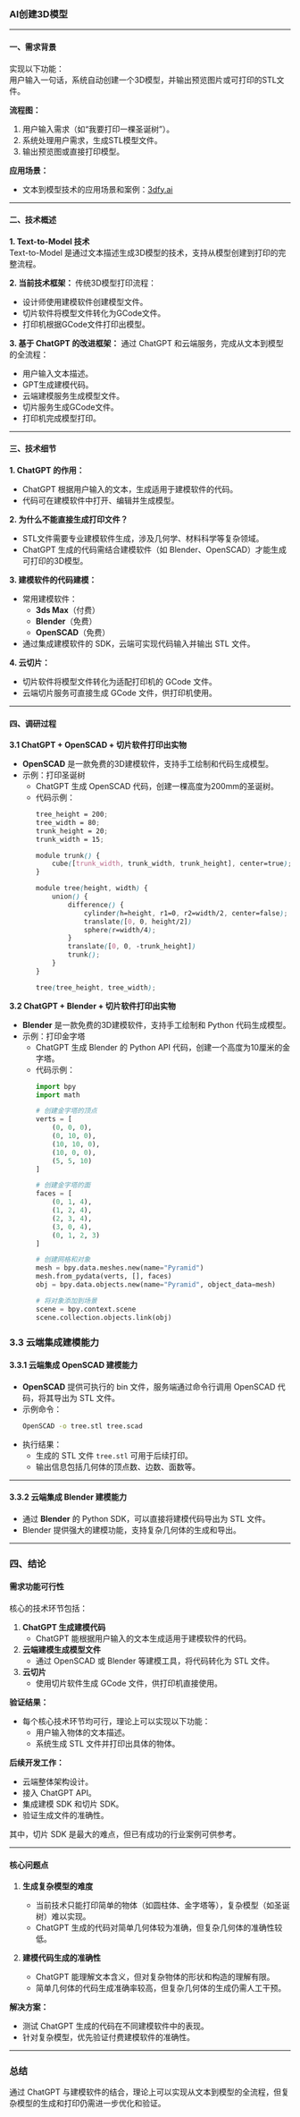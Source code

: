 ### **AI创建3D模型**

---

#### **一、需求背景**
实现以下功能：  
用户输入一句话，系统自动创建一个3D模型，并输出预览图片或可打印的STL文件。

**流程图：**
1. 用户输入需求（如“我要打印一棵圣诞树”）。
2. 系统处理用户需求，生成STL模型文件。
3. 输出预览图或直接打印模型。

**应用场景：**
- 文本到模型技术的应用场景和案例：[3dfy.ai](https://3dfy.ai/solutions)

---

#### **二、技术概述**
**1. Text-to-Model 技术**  
Text-to-Model 是通过文本描述生成3D模型的技术，支持从模型创建到打印的完整流程。

**2. 当前技术框架：**
传统3D模型打印流程：
- 设计师使用建模软件创建模型文件。
- 切片软件将模型文件转化为GCode文件。
- 打印机根据GCode文件打印出模型。

**3. 基于 ChatGPT 的改进框架：**
通过 ChatGPT 和云端服务，完成从文本到模型的全流程：
- 用户输入文本描述。
- GPT生成建模代码。
- 云端建模服务生成模型文件。
- 切片服务生成GCode文件。
- 打印机完成模型打印。

---

#### **三、技术细节**

**1. ChatGPT 的作用：**
- ChatGPT 根据用户输入的文本，生成适用于建模软件的代码。
- 代码可在建模软件中打开、编辑并生成模型。

**2. 为什么不能直接生成打印文件？**
- STL文件需要专业建模软件生成，涉及几何学、材料科学等复杂领域。
- ChatGPT 生成的代码需结合建模软件（如 Blender、OpenSCAD）才能生成可打印的3D模型。

**3. 建模软件的代码建模：**
- 常用建模软件：
  - **3ds Max**（付费）
  - **Blender**（免费）
  - **OpenSCAD**（免费）
- 通过集成建模软件的 SDK，云端可实现代码输入并输出 STL 文件。

**4. 云切片：**
- 切片软件将模型文件转化为适配打印机的 GCode 文件。
- 云端切片服务可直接生成 GCode 文件，供打印机使用。

---

#### **四、调研过程**

**3.1 ChatGPT + OpenSCAD + 切片软件打印出实物**
- **OpenSCAD** 是一款免费的3D建模软件，支持手工绘制和代码生成模型。
- 示例：打印圣诞树
  - ChatGPT 生成 OpenSCAD 代码，创建一棵高度为200mm的圣诞树。
  - 代码示例：
    ```scss
    tree_height = 200;
    tree_width = 80;
    trunk_height = 20;
    trunk_width = 15;

    module trunk() {
        cube([trunk_width, trunk_width, trunk_height], center=true);
    }

    module tree(height, width) {
        union() {
            difference() {
                cylinder(h=height, r1=0, r2=width/2, center=false);
                translate([0, 0, height/2])
                sphere(r=width/4);
            }
            translate([0, 0, -trunk_height])
            trunk();
        }
    }

    tree(tree_height, tree_width);
    ```

**3.2 ChatGPT + Blender + 切片软件打印出实物**
- **Blender** 是一款免费的3D建模软件，支持手工绘制和 Python 代码生成模型。
- 示例：打印金字塔
  - ChatGPT 生成 Blender 的 Python API 代码，创建一个高度为10厘米的金字塔。
  - 代码示例：
    ```python
    import bpy
    import math

    # 创建金字塔的顶点
    verts = [
        (0, 0, 0),
        (0, 10, 0),
        (10, 10, 0),
        (10, 0, 0),
        (5, 5, 10)
    ]

    # 创建金字塔的面
    faces = [
        (0, 1, 4),
        (1, 2, 4),
        (2, 3, 4),
        (3, 0, 4),
        (0, 1, 2, 3)
    ]

    # 创建网格和对象
    mesh = bpy.data.meshes.new(name="Pyramid")
    mesh.from_pydata(verts, [], faces)
    obj = bpy.data.objects.new(name="Pyramid", object_data=mesh)

    # 将对象添加到场景
    scene = bpy.context.scene
    scene.collection.objects.link(obj)
    ```
### **3.3 云端集成建模能力**

#### **3.3.1 云端集成 OpenSCAD 建模能力**
- **OpenSCAD** 提供可执行的 bin 文件，服务端通过命令行调用 OpenSCAD 代码，将其导出为 STL 文件。
- 示例命令：
  ```bash
  OpenSCAD -o tree.stl tree.scad
  ```
- 执行结果：
  - 生成的 STL 文件 `tree.stl` 可用于后续打印。
  - 输出信息包括几何体的顶点数、边数、面数等。

---

#### **3.3.2 云端集成 Blender 建模能力**
- 通过 **Blender** 的 Python SDK，可以直接将建模代码导出为 STL 文件。
- Blender 提供强大的建模功能，支持复杂几何体的生成和导出。

---

### **四、结论**

#### **需求功能可行性**
核心的技术环节包括：
1. **ChatGPT 生成建模代码**  
   - ChatGPT 能根据用户输入的文本生成适用于建模软件的代码。
2. **云端建模生成模型文件**  
   - 通过 OpenSCAD 或 Blender 等建模工具，将代码转化为 STL 文件。
3. **云切片**  
   - 使用切片软件生成 GCode 文件，供打印机直接使用。

**验证结果：**
- 每个核心技术环节均可行，理论上可以实现以下功能：
  - 用户输入物体的文本描述。
  - 系统生成 STL 文件并打印出具体的物体。

**后续开发工作：**
- 云端整体架构设计。
- 接入 ChatGPT API。
- 集成建模 SDK 和切片 SDK。
- 验证生成文件的准确性。

其中，切片 SDK 是最大的难点，但已有成功的行业案例可供参考。

---

#### **核心问题点**
1. **生成复杂模型的难度**  
   - 当前技术只能打印简单的物体（如圆柱体、金字塔等），复杂模型（如圣诞树）难以实现。
   - ChatGPT 生成的代码对简单几何体较为准确，但复杂几何体的准确性较低。

2. **建模代码生成的准确性**  
   - ChatGPT 能理解文本含义，但对复杂物体的形状和构造的理解有限。
   - 简单几何体的代码生成准确率较高，但复杂几何体的生成仍需人工干预。

**解决方案：**
- 测试 ChatGPT 生成的代码在不同建模软件中的表现。
- 针对复杂模型，优先验证付费建模软件的准确性。

---

### **总结**
通过 ChatGPT 与建模软件的结合，理论上可以实现从文本到模型的全流程，但复杂模型的生成和打印仍需进一步优化和验证。
